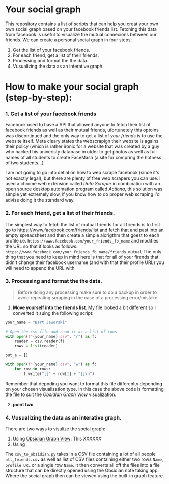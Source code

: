 # Your social graph
This repository contains a list of scripts that can help you creat your own own social graph based on your facebook friends list. Fetching this data from facebook is useful to visualize the mutual connecions between our friends. We can create a personal social graph in four steps:
1. Get the list of your facebook friends.
2. For each friend, get a list of their friends.
3. Processing and format the the data.
4. Vusualizing the data as an interative graph.

# How to make your social graph (step-by-step):

### 1. Get a list of your facebook friends

Facebook used to have a API that allowed anyone to fetch their list of facebook friends as well as their mutual friends, ufortunetely this optoins was discontinued and the only way to get a list of *your friends* is to use the website itself. Meta cleary states tha webscrapign their website is agains their policy (which is rather ironic for a website that was created by a guy who hacked his univeristy database in otder to get photos as well as full names of all students to create FaceMash (a site for compring the hotness of two students...)

I am not going to go into detial on how to web scrape facebook (since it's not exactly legal), but there are plenty of free web scrapers you can use. I used a chrome web extension called *Data Scraper* in combination with an open source desktop automation program called *Actiona*, this solution was simple yet extremely slow, if you know how to do proper web scraping I'd advise doing it the standard way. 


### 2. For each friend, get a list of their friends.

The simplest way to fetch the list of mutual friends for all friends is to first go to https://www.facebook.com/friends/list and fetch that and past into an empty spreadsheet and then create a simple alorigthm that goest to each profile i.e. `https://www.facebook.com/your_friends_fb_name` and modifies the URL so that if looks as follows: `https://www.facebook.com/your_friends_fb_name/friends_mutual`
The only thing that you need to keep in mind here is that for all of your firends that didn't change their facebook username (and with that their profile URL) you will need to append the URL with 

### 3. Processing and format the the data.
>Before doing any processing make sure to do a backup in order to avoid repeating scraping in the case of a processing error/mistake. 
1. **Move yourself into the firends list**. My file looked a bit different so I converted it suing the following script:
```python
your_name = "Bart Jaworski"

# Open the csv file and read it as a list of rows
with open(f"{your_name}.csv", "r") as f:
    reader = csv.reader(f)
    rows = list(reader)

out_a = []

with open(f"{your_name}.csv", "w") as f:
    for row in rows:
        f.write("[[" + row[1] + "]]\n")
```
Remember that depnding you want to format this file differenlty depending on your chosen visualization type. In this case the above code is formatting the file to suit the *Obsidian Graph View* visualization. 

2. **point two**

### 4. Vusualizing the data as an interative graph.

There are two ways to visulize the social graph: 
1) Using [Obsidian Graph View](https://help.obsidian.md/Plugins/Graph+view): This XXXXXX
2) Using 


The `csv_to_obsidian.py` takes in a CSV file containing a lot of all people `all_feiends.csv` as well as list of CSV files containing either two rows `Name, profile URL` or a single row `Name`. It then converts all off the files into a file structure that can be directly opened using the Obsidian note taking app. Where the social graph then can be viewed using the built-in graph feature.

